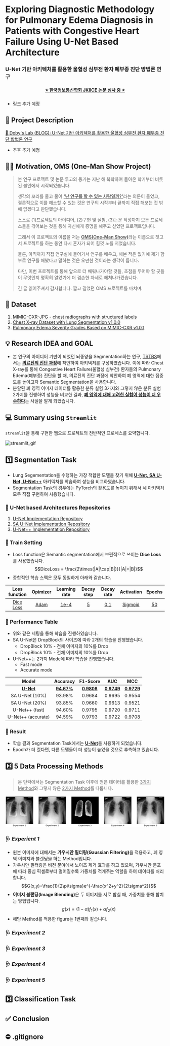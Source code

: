 # Exploring Diagnostic Methodology for Pulmonary Edema Diagnosis in Patients with Congestive Heart Failure Using U-Net Based Architecture

### U-Net 기반 아키텍처를 활용한 울혈성 심부전 환자 폐부종 진단 방법론 연구

#### <div align="center"><b><a href="">⭐ 한국정보통신학회 JKIICE 논문 심사 중 ⭐</a></b></div>

- 링크 추가 예정

## 📝 Project Description

[📌 Doby's Lab (BLOG): U-Net 기반 아키텍처를 활용한 울혈성 심부전 환자 폐부종 진단 방법론 연구]()

- 추후 추가 예정

## 🏃‍♂️ Motivation, OMS (One-Man Show Project)

> 본 연구 프로젝트 및 논문 투고의 동기는 지난 해 복학하여 돌아온 학기부터 비롯된 불안에서 시작되었습니다.
>
> 생각의 꼬리를 물고 물어 <b><u>'난 연구를 할 수 있는 사람일까?'</u></b>라는 의문이 들었고, 결론적으로 이를 해소할 수 있는 것은 연구의 시작부터 끝까지 직접 해보는 것 밖에 없겠다고 판단했습니다.
>
> 스스로 (1)프로젝트의 아이디어, (2)구현 및 실험, (3)논문 작성까지 모든 프로세스들을 겪어보는 것을 통해 자신에게 증명을 해주고 싶었던 프로젝트입니다.
>
> 그래서 이 프로젝트의 이름을 저는 <b><u>OMS(One-Man Show)</u></b>라는 이름으로 짓고서 프로젝트를 하는 동안 다시 혼자가 되어 힘껏 노를 저었습니다.
>
> 물론, 아직까지 직접 연구실에 들어가서 연구를 배우고, 해본 적은 없기에 제가 함부로 연구를 해봤다고 말하는 것은 오만한 것이라는 생각이 듭니다.
>
> 다만, 이번 프로젝트를 통해 앞으로 더 배워나가야할 것들, 초점을 두어야 할 곳들이 무엇인지 명확히 알았기에 더 겸손한 자세로 헤쳐나가겠습니다.
>
> 긴 글 읽어주셔서 감사합니다. 짧고 길었던 OMS 프로젝트를 마치며.

## 📁 Dataset

1. <a href="https://physionet.org/content/mimic-cxr-jpg/2.0.0/">MIMIC-CXR-JPG - chest radiographs with structured labels</a>
2. <a href="https://physionet.org/content/chest-x-ray-segmentation/1.0.0/">Chest X-ray Dataset with Lung Segmentation v1.0.0</a>
3. <a href="https://physionet.org/content/mimic-cxr-pe-severity/1.0.1/">Pulmonary Edema Severity Grades Based on MIMIC-CXR v1.0.1</a>

## 💡 Research IDEA and GOAL

- 본 연구의 아이디어 기반이 되었던 뇌종양을 Segmentation하는 연구, <a href="https://ieeexplore.ieee.org/document/9199562">TSTBS</a>에서는 <u><b>의료진의 진단 과정</b></u>에 착안하여 아키텍처를 구성하였습니다. 이에 따라 Chest X-ray를 통해 Congestive Heart Failure(울혈성 심부전) 환자들의 Pulmonary Edema(폐부종) 진단을 할 때, 의료진의 진단 과정에 착안하여 폐 영역에 대한 집중도를 높이고자 Semantic Segmentation을 사용합니다.
- 분할된 폐 영역 이미지 데이터를 활용한 분류 실험 3가지와 그렇지 않은 분류 실험 2가지를 진행하여 성능을 비교한 결과, <u><b>폐 영역에 대해 고려한 실험이 성능이 더 우수하다</b></u>는 사실을 알게 되었습니다.

## 💻 Summary using <code>Streamlit</code>

<code>streamlit</code>을 통해 구현한 웹으로 프로젝트의 전반적인 프로세스를 요약합니다.

![streamlit_gif](./streamlit/oms_streamlit.gif)

## 1️⃣ Segmentation Task

- Lung Segementation을 수행하는 가장 적합한 모델을 찾기 위해 <u><b>U-Net, SA U-Net, U-Net++</b></u> 아키텍처를 학습하여 성능을 비교하였습니다.
- Segmentation Task의 경우에는 PyTorch의 활용도를 높이기 위해서 세 아키텍처 모두 직접 구현하여 사용했습니다.

### 📄 U-Net based Architectures Repositories

1. <a href="">U-Net Implementation Repository</a>
2. <a href="">SA U-Net Implementation Repository</a>
3. <a href="">U-Net++ Implementation Repositiory</a>

### 📄 Train Setting

- Loss function은 Semantic segmentation에서 보편적으로 쓰이는 <b>Dice Loss</b>를 사용했습니다.
  $$DiceLoss = \frac{2\times(|A|\cap|B|)}{|A|+|B|}$$
- 종합적인 학습 스펙은 모두 동일하게 아래와 같습니다.

|  Loss function   |  Opimizer   | Learning rate | Decay step | Decay rate |   Activation   |  Epochs   |
| :--------------: | :---------: | :-----------: | :--------: | :--------: | :------------: | :-------: |
| <u>Dice Loss</u> | <u>Adam</u> |  <u>1e-4</u>  |  <u>5</u>  | <u>0.1</u> | <u>Sigmoid</u> | <u>50</u> |

### 📄 Performance Table

- 위와 같은 세팅을 통해 학습을 진행하였습니다.
- SA U-Net은 DropBlock의 사이즈에 따라 2개의 학습을 진행했습니다.
  - DropBlock 10% - 전체 이미지의 10%를 Drop
  - DropBlock 10% - 전체 이미지의 10%를 Drop
- U-Net++는 2가지 Mode에 따라 학습을 진행했습니다.
  - Fast mode
  - Accurate mode

|        Model        |       Accuracy       |       F1-Score       |         AUC          |         MCC          |
| :-----------------: | :------------------: | :------------------: | :------------------: | :------------------: |
| <u><b>U-Net</b></u> | <u><b>94.67%</b></u> | <u><b>0.9808</b></u> | <u><b>0.9749</b></u> | <u><b>0.9729</b></u> |
|   SA U-Net (10%)    |        93.98%        |        0.9684        |        0.9695        |        0.9554        |
|   SA U-Net (20%)    |        93.85%        |        0.9660        |        0.9613        |        0.9521        |
|   U-Net++ (fast)    |        94.60%        |        0.9795        |        0.9720        |        0.9711        |
| U-Net++ (accurate)  |        94.59%        |        0.9793        |        0.9722        |        0.9708        |

### 📄 Result

- 학습 결과 Segmentation Task에서는 <u><b>U-Net</b></u>을 사용하게 되었습니다.
- Epoch가 더 컸다면, 다른 모델들이 더 성능이 높았을 것으로 추측하고 있습니다.

## 2️⃣ 5 Data Processing Methods

> 본 단락에서는 Segmentation Task 이후에 얻은 데이터를 활용한 <u>3가지 Method</u>와 그렇지 않은 <u>2가지 Method</u>를 다룹니다.

![methods_figure](./figures/figure6_resize.jpg)

### 🩺 <i>Experient 1</i>

- 원본 이미지에 대해서는 <b>가우시안 필터링(Gaussian Filtering)</b>을 적용하고, 폐 영역 이미지와 블랜딩을 하는 Method입니다.
- 가우시안 필터링은 비전 분야에서 노이즈 제거 효과를 하고 있으며, 가우시안 분포에 따라 중심 픽셀로부터 멀어질수록 가중치를 적게주는 역할을 하여 데이터를 처리합니다.
  $$G(x,y)=\frac{1}{2\pi\sigma}e^{-\frac{x^2+y^2}{2\sigma^2}}$$
- <b>이미지 블랜딩(Image Blending)</b>은 두 이미지를 서로 합칠 때, 가중치를 통해 합치는 방법입니다.
  $$g(x)=(1-\alpha)f_1(x)+\alpha f_2(x)$$
- 해당 Method를 적용한 figure는 1번째와 같습니다.

### 🩺 <i>Experiment 2</i>

### 🩺 <i>Experiment 3</i>

### 🩺 <i>Experiment 4</i>

### 🩺 <i>Experiment 5</i>

## 3️⃣ Classification Task

## ✅ Conclusion

## ⛔ .gitignore
